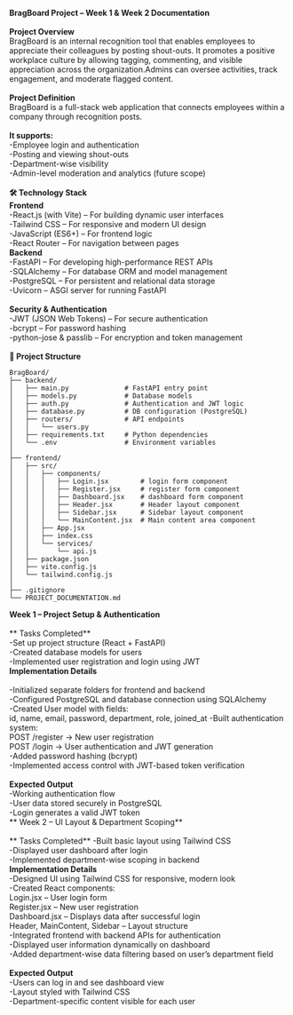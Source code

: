**BragBoard Project – Week 1 & Week 2 Documentation**<br><br>
**Project Overview**<br>
BragBoard is an internal recognition tool that enables employees to appreciate their colleagues by posting shout-outs.
It promotes a positive workplace culture by allowing tagging, commenting, and visible appreciation across the organization.Admins can oversee activities, track engagement, and moderate flagged content.<br><br>
**Project Definition**<br>
BragBoard is a full-stack web application that connects employees within a company through recognition posts.<br><br>
**It supports:**<br>
-Employee login and authentication<br>
-Posting and viewing shout-outs<br>
-Department-wise visibility<br>
-Admin-level moderation and analytics (future scope)<br><br>
**🛠️ Technology Stack**<br>
**Frontend**<br>
-React.js (with Vite) – For building dynamic user interfaces<br>
-Tailwind CSS – For responsive and modern UI design<br>
-JavaScript (ES6+) – For frontend logic<br>
-React Router – For navigation between pages<br>
**Backend**<br>
-FastAPI – For developing high-performance REST APIs<br>
-SQLAlchemy – For database ORM and model management<br>
-PostgreSQL – For persistent and relational data storage<br>
-Uvicorn – ASGI server for running FastAPI<br><br>
**Security & Authentication**<br>
-JWT (JSON Web Tokens) – For secure authentication<br>
-bcrypt – For password hashing<br>
-python-jose & passlib – For encryption and token management<br><br>
**📁 Project Structure**
```
BragBoard/
├── backend/
│   ├── main.py              # FastAPI entry point
│   ├── models.py            # Database models
│   ├── auth.py              # Authentication and JWT logic
│   ├── database.py          # DB configuration (PostgreSQL)
│   ├── routers/             # API endpoints
│   │   └── users.py
│   ├── requirements.txt     # Python dependencies
│   └── .env                 # Environment variables
│
├── frontend/
│   ├── src/
│   │   ├── components/
│   │   │   ├── Login.jsx        # login form component
│   │   │   ├── Register.jsx     # register form component
│   │   │   ├── Dashboard.jsx    # dashboard form component
│   │   │   ├── Header.jsx       # Header layout component
│   │   │   ├── Sidebar.jsx      # Sidebar layout component
│   │   │   └── MainContent.jsx  # Main content area component
│   │   ├── App.jsx
│   │   ├── index.css
│   │   └── services/
│   │       └── api.js
│   ├── package.json
│   ├── vite.config.js
│   └── tailwind.config.js
│
├── .gitignore                
└── PROJECT_DOCUMENTATION.md
```

**Week 1 – Project Setup & Authentication**<br><br>
** Tasks Completed**<br>
-Set up project structure (React + FastAPI)<br>
-Created database models for users<br>
-Implemented user registration and login using JWT<br>
**Implementation Details**<br><br>
-Initialized separate folders for frontend and backend<br>
-Configured PostgreSQL and database connection using SQLAlchemy<br>
-Created User model with fields:<br>
id, name, email, password, department, role, joined_at
-Built authentication system:<br>
POST /register → New user registration<br>
POST /login → User authentication and JWT generation<br>
-Added password hashing (bcrypt)<br>
-Implemented access control with JWT-based token verification<br><br>
**Expected Output**<br>
-Working authentication flow<br>
-User data stored securely in PostgreSQL<br>
-Login generates a valid JWT token<br>
** Week 2 – UI Layout & Department Scoping**<br><br>
** Tasks Completed**
-Built basic layout using Tailwind CSS<br>
-Displayed user dashboard after login<br>
-Implemented department-wise scoping in backend<br>
**Implementation Details**<br>
-Designed UI using Tailwind CSS for responsive, modern look<br>
-Created React components:<br>
Login.jsx – User login form<br>
Register.jsx – New user registration<br>
Dashboard.jsx – Displays data after successful login<br>
Header, MainContent, Sidebar – Layout structure<br>
-Integrated frontend with backend APIs for authentication<br>
-Displayed user information dynamically on dashboard<br>
-Added department-wise data filtering based on user’s department field<br><br>
**Expected Output**<br>
-Users can log in and see dashboard view<br>
-Layout styled with Tailwind CSS<br>
-Department-specific content visible for each user<br>